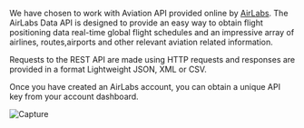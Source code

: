 We have chosen to work with Aviation API provided online by [AirLabs](https://airlabs.co/). The AirLabs Data API is designed to provide an easy way to obtain flight positioning data
real-time global flight schedules and an impressive array of airlines, routes,airports and other relevant aviation related information.

Requests to the REST API are made using HTTP requests and responses are provided in a format Lightweight JSON, XML or CSV.

Once you have created an AirLabs account, you can obtain a unique API key from your account dashboard.

![Capture](https://user-images.githubusercontent.com/80635318/209438396-08c58c2e-f9e8-4386-92a6-3e6b4266b1aa.PNG)
